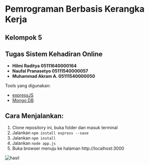 # Pemrograman Berbasis Kerangka Kerja
## Kelompok 5
## Tugas Sistem Kehadiran Online
   
   - **Hilmi Raditya       05111640000164**
   - **Naufal Pranasetyo   05111540000057**
   - **Muhammad Akram A.   05111540000050**

Tools yang digunakan: 
- [expressJS](https://expressjs.com/en/resources/template-engines.html)
- [Mongo DB](https://www.mongodb.com/) 
   
## Cara Menjalankan:
1. Clone repository ini, buka folder dan masuk terminal
2. Jalankan `npm install express --save`
3. Jalankan `npm install`
4. Jalankan `node app.js`
5. Buka browser menuju ke halaman http://localhost:3000

![hasil](/hasil.png)
